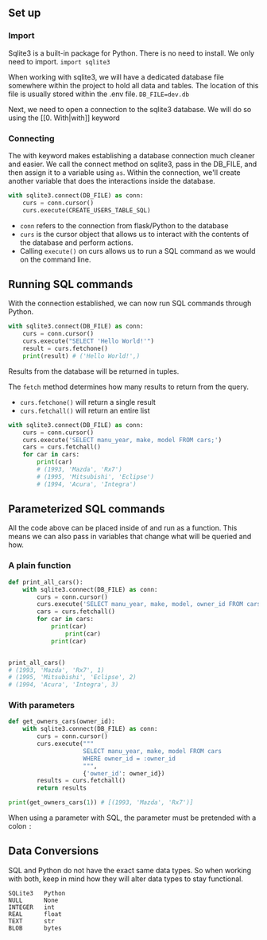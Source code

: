 ## Set up 
### Import
Sqlite3 is a built-in package for Python. There is no need to install. We only need to import.
`import sqlite3`

When working with sqlite3, we will have a dedicated database file somewhere within the project to hold all data and tables. 
The location of this file is usually stored within the .env file.
`DB_FILE=dev.db`

Next, we need to open a connection to the sqlite3 database. We will do so using the [[0. With|with]] keyword

### Connecting
The with keyword makes establishing a database connection much cleaner and easier. We call the connect method on sqlite3, pass in the DB_FILE, and then assign it to a variable using `as`.
Within the connection, we'll create another variable that does the interactions inside the database.
```py
with sqlite3.connect(DB_FILE) as conn:
    curs = conn.cursor()
    curs.execute(CREATE_USERS_TABLE_SQL)
```
- `conn` refers to the connection from flask/Python to the database
- `curs` is the cursor object that allows us to interact with the contents of the database and perform actions.
- Calling `execute()` on curs allows us to run a SQL command as we would on the command line.

## Running SQL commands
With the connection established, we can now run SQL commands through Python.
```py
with sqlite3.connect(DB_FILE) as conn:
    curs = conn.cursor()
    curs.execute("SELECT 'Hello World!'")
    result = curs.fetchone()
    print(result) # ('Hello World!',)
```
Results from the database will be returned in tuples.

The `fetch` method determines how many results to return from the query.
- `curs.fetchone()` will return a single result 
- `curs.fetchall()` will return an entire list
```py
with sqlite3.connect(DB_FILE) as conn:
    curs = conn.cursor()
    curs.execute('SELECT manu_year, make, model FROM cars;')
    cars = curs.fetchall()
    for car in cars:
        print(car)
        # (1993, 'Mazda', 'Rx7')
        # (1995, 'Mitsubishi', 'Eclipse')
        # (1994, 'Acura', 'Integra')
```

## Parameterized SQL commands

All the code above can be placed inside of and run as a function. This means we can also pass in variables that change what will be queried and how.
### A plain function
```py
def print_all_cars():
    with sqlite3.connect(DB_FILE) as conn:
        curs = conn.cursor()
        curs.execute('SELECT manu_year, make, model, owner_id FROM cars;')
        cars = curs.fetchall()
        for car in cars:
            print(car)  
                print(car)  
            print(car)  


print_all_cars()
# (1993, 'Mazda', 'Rx7', 1)
# (1995, 'Mitsubishi', 'Eclipse', 2)
# (1994, 'Acura', 'Integra', 3)
```

### With parameters
```py
def get_owners_cars(owner_id):
    with sqlite3.connect(DB_FILE) as conn:
        curs = conn.cursor()
        curs.execute("""
                     SELECT manu_year, make, model FROM cars
                     WHERE owner_id = :owner_id
                     """,
                     {'owner_id': owner_id})
        results = curs.fetchall()
        return results

print(get_owners_cars(1)) # [(1993, 'Mazda', 'Rx7')]
```
When using a parameter with SQL, the parameter must be pretended with a colon `:`

## Data Conversions
SQL and Python do not have the exact same data types. So when working with both, keep in mind how they will alter data types to stay functional.
```
SQLite3	  Python
NULL	  None
INTEGER	  int
REAL	  float
TEXT	  str
BLOB	  bytes
```